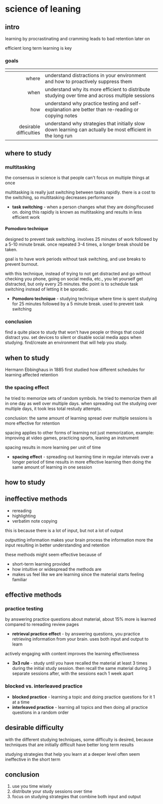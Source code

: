 # science of leaning

## intro

learning by procrastinating and cramming leads to bad retention later on

efficient long term learning is key

### goals

[]()|[]()
---:|:---
where | understand distractions in your environment and how to proactively suppress them
when | understand why its more efficient to distribute studying over time and across multiple sessions
how | understand why practice testing and self-explanation are better than re-reading or copying notes
desirable difficulties | understand why strategies that initially slow down learning can actually be most efficient in the long run 

## where to study

### multitasking

the consensus in science is that people can't focus on multiple things at once 

multitasking is really just switching between tasks rapidly. there is a cost to the switching, so multitasking decreases performance

- **task switching** - when a person changes what they are doing/focused on. doing this rapidly is known as multitasking and results in less efficient work

#### Pomodoro technique 

designed to prevent task switching. involves 25 minutes of work followed by a 5-10 minute break. once repeated 3-4 times, a longer break should be taken.

goal is to have work periods without task switching, and use breaks to prevent burnout.

with this technique, instead of trying to not get distracted and go without checking you phone, going on social media, etc., you let yourself get distracted, but only every 25 minutes. the point is to schedule task switching instead of letting it be sporadic.


- **Pomodoro technique** - studying technique where time is spent studying for 25 minutes followed by a 5 minute break. used to prevent task switching

### conclusion

find a quite place to study that won't have people or things that could distract you. set devices to silent or disable social media apps when studying. find/create an environment that will help you study.

## when to study

Hermann Ebbinghaus in 1885 first studied how different schedules for learning affected retention

### the spacing effect 
he tried to memorize sets of random symbols. he tried to memorize them all in one day as well over multiple days. when spreading out the studying over multiple days, it took less total restudy attempts.

conclusion: the same amount of learning spread over multiple sessions is more effective for retention

spacing applies to other forms of learning not just memorization, example: improving at video games, practicing sports, leaning an instrument

spacing results in more learning per unit of time

- **spacing effect** - spreading out learning time in regular intervals over a longer period of time results in more effective learning then doing the same amount of learning in one session

## how to study

## ineffective methods 
- rereading
- highlighting
- verbatim note copying

this is because there is a lot of input, but not a lot of output

outputting information makes your brain process the information more the input resulting in better understanding and retention

these methods might seem effective because of
- short-term learning provided
- how intuitive or widespread the methods are
- makes us feel like we are learning since the material starts feeling familiar

## effective methods

### practice testing

by answering practice questions about material, about 15% more is learned compared to rereading review pages

- **retrieval practice effect** - by answering questions, you practice retrieving information from your brain. uses both input and output to learn

actively engaging with content improves the learning effectiveness

- **3x3 rule** - study until you have recalled the material at least 3 times during the initial study session. then recall the same material during 3 separate sessions after, with the sessions each 1 week apart

### blocked vs. interleaved practice

- **blocked practice** - learning a topic and doing practice questions for it 1 at a time
- **interleaved practice** - learning all topics and then doing all practice questions in a random order

## desirable difficulty

with the different studying techniques, some difficulty is desired, because techniques that are initially difficult have better long term results

studying strategies that help you learn at a deeper level often seem ineffective in the short term

## conclusion

1. use you time wisely
2. distribute your study sessions over time
3. focus on studying strategies that combine both input and output